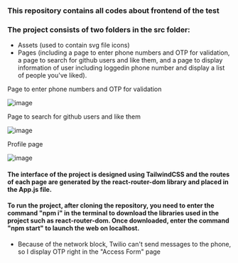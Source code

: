 ### This repository contains all codes about frontend of the test

### The project consists of two folders in the src folder:
+ Assets (used to contain svg file icons)
+ Pages (including a page to enter phone numbers and OTP for validation, a page to search for github users and like them, and a page to display information of user including loggedin phone number and display a list of people you've liked). 

Page to enter phone numbers and OTP for validation

![image](https://user-images.githubusercontent.com/61352012/218246818-9b8940d0-4a58-420e-b69c-f9bfaa9d6497.png)

Page to search for github users and like them

![image](https://user-images.githubusercontent.com/61352012/218247413-3bcaa587-d86f-4eca-8737-26b4a7123df0.png)

Profile page

![image](https://user-images.githubusercontent.com/61352012/218247504-201c2617-7035-4927-a461-383382efb511.png)

#### The interface of the project is designed using TailwindCSS and the routes of each page are generated by the react-router-dom library and placed in the App.js file.

#### To run the project, after cloning the repository, you need to enter the command "npm i" in the terminal to download the libraries used in the project such as react-router-dom. Once downloaded, enter the command "npm start" to launch the web on localhost.

* Because of the network block, Twilio can't send messages to the phone, so I display OTP right in the "Access Form" page
